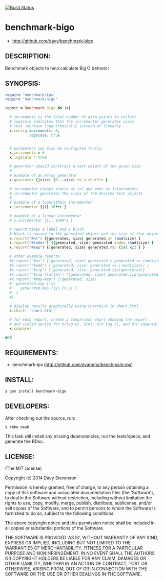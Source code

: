 [![Build Status](https://secure.travis-ci.org/davy/benchmark-bigo.png)](http://travis-ci.org/davy/benchmark-bigo)

# benchmark-bigo

* http://github.com/davy/benchmark-bigo

## DESCRIPTION:

Benchmark objects to help calculate Big O behavior

## SYNOPSIS:

```ruby
require 'benchmark/ips'
require 'benchmark/bigo'

report = Benchmark.bigo do |x|

  # increments is the total number of data points to collect
  # logscale indicates that the incrementer generates sizes
  # that increase logarithmically instead of linearly
  x.config increments: 6,
           logscale: true


  # parameters can also be configured thusly:
  x.increments = 6
  x.logscale = true

  # generator should construct a test object of the given size
  #
  # example of an Array generator
  x.generator {|size| (0...size).to_a.shuffle }

  # incrementer always starts at i=1 and ends at i=increments
  # incrementer generates the sizes of the desired test objects
  #
  # example of a logarithmic incrementer
  x.incrementer {|i| 10**i }

  # example of a linear incrementer
  # x.incrementer {|i| 1000*i }

  # report takes a label and a block.
  # block is passed in the generated object and the size of that object
  x.report("#at") {|generated, size| generated.at rand(size) }
  x.report("#index") {|generated, size| generated.index rand(size) }
  x.report("#map") {|generated, size| generated.map {|x| x/2 } }

  # other example reports
  #x.report("#<<") {|generated, size| generated = generated << rand(size) }
  #x.report("#add") {|generated, size| generated += [rand(size)] }
  #x.report("#zip") {|generated, size| generated.zip(generated)}
  #x.report("#zip-flatten") {|generated, size| generated.zip(generated).flatten  }
  #x.report("#map-map") {|generated, size|
  #  generated.map {|x|
  #    generated.map {|y| [x,y] }
  #  }
  #}

  # display results graphically using ChartKick in chart.html
  x.chart! 'chart.html'

  # for each report, create a comparison chart showing the report
  # and scaled series for O(log n), O(n), O(n log n), and O(n squared)
  x.compare!

end
```

## REQUIREMENTS:

* benchmark-ips (http://github.com/evanphx/benchmark-ips)

## INSTALL:

    $ gem install benchmark-bigo

## DEVELOPERS:

After checking out the source, run:

    $ rake newb

This task will install any missing dependencies, run the tests/specs,
and generate the RDoc.

## LICENSE:

(The MIT License)

Copyright (c) 2014 Davy Stevenson

Permission is hereby granted, free of charge, to any person obtaining
a copy of this software and associated documentation files (the
'Software'), to deal in the Software without restriction, including
without limitation the rights to use, copy, modify, merge, publish,
distribute, sublicense, and/or sell copies of the Software, and to
permit persons to whom the Software is furnished to do so, subject to
the following conditions:

The above copyright notice and this permission notice shall be
included in all copies or substantial portions of the Software.

THE SOFTWARE IS PROVIDED 'AS IS', WITHOUT WARRANTY OF ANY KIND,
EXPRESS OR IMPLIED, INCLUDING BUT NOT LIMITED TO THE WARRANTIES OF
MERCHANTABILITY, FITNESS FOR A PARTICULAR PURPOSE AND NONINFRINGEMENT.
IN NO EVENT SHALL THE AUTHORS OR COPYRIGHT HOLDERS BE LIABLE FOR ANY
CLAIM, DAMAGES OR OTHER LIABILITY, WHETHER IN AN ACTION OF CONTRACT,
TORT OR OTHERWISE, ARISING FROM, OUT OF OR IN CONNECTION WITH THE
SOFTWARE OR THE USE OR OTHER DEALINGS IN THE SOFTWARE.
